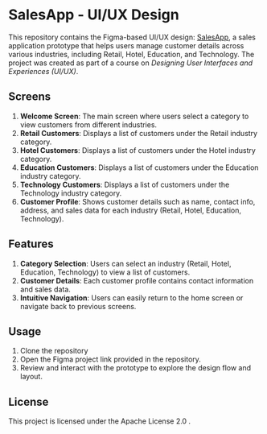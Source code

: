 # SalesApp - UI/UX Design

This repository contains the Figma-based UI/UX design: [SalesApp](https://www.figma.com/proto/SGT7cps9I3sxPEttN6jDhr/Sales-App?page-id=0%3A1&node-id=6-3&node-type=canvas&viewport=1744%2C32%2C0.37&t=xm94K0wpuUuAydbC-1&scaling=scale-down&content-scaling=fixed&starting-point-node-id=6%3A3&share=1), a sales application prototype that helps users manage customer details across various industries, including Retail, Hotel, Education, and Technology. The project was created as part of a course on *Designing User Interfaces and Experiences (UI/UX)*.

## Screens

1. **Welcome Screen**: The main screen where users select a category to view customers from different industries.
2. **Retail Customers**: Displays a list of customers under the Retail industry category.
3. **Hotel Customers**: Displays a list of customers under the Hotel industry category.
4. **Education Customers**: Displays a list of customers under the Education industry category.
5. **Technology Customers**: Displays a list of customers under the Technology industry category.
6. **Customer Profile**: Shows customer details such as name, contact info, address, and sales data for each industry (Retail, Hotel, Education, Technology).

## Features

1. **Category Selection**: Users can select an industry (Retail, Hotel, Education, Technology) to view a list of customers.
2. **Customer Details**: Each customer profile contains contact information and sales data.
3. **Intuitive Navigation**: Users can easily return to the home screen or navigate back to previous screens.

## Usage

1. Clone the repository
2. Open the Figma project link provided in the repository.
3. Review and interact with the prototype to explore the design flow and layout.

## License

This project is licensed under the Apache License 2.0 .
